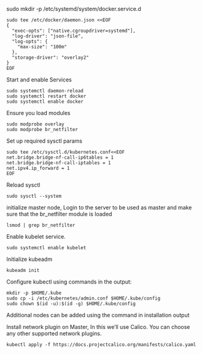 sudo mkdir -p /etc/systemd/system/docker.service.d

```
sudo tee /etc/docker/daemon.json <<EOF
{
  "exec-opts": ["native.cgroupdriver=systemd"],
  "log-driver": "json-file",
  "log-opts": {
    "max-size": "100m"
  },
  "storage-driver": "overlay2"
}
EOF
```
Start and enable Services 

```
sudo systemctl daemon-reload 
sudo systemctl restart docker
sudo systemctl enable docker
```

Ensure you load modules
```
sudo modprobe overlay
sudo modprobe br_netfilter
```

Set up required sysctl params

```
sudo tee /etc/sysctl.d/kubernetes.conf<<EOF
net.bridge.bridge-nf-call-ip6tables = 1
net.bridge.bridge-nf-call-iptables = 1
net.ipv4.ip_forward = 1
EOF
```
Reload sysctl

```
sudo sysctl --system
```

initialize master node, Login to the server to be used as master and make sure that the br_netfilter module is loaded

```
lsmod | grep br_netfilter
 ```
 
Enable kubelet service.
```
sudo systemctl enable kubelet
```  

Initialize kubeadm
```  
kubeadm init
```

Configure kubectl using commands in the output:
  
```
mkdir -p $HOME/.kube
sudo cp -i /etc/kubernetes/admin.conf $HOME/.kube/config
sudo chown $(id -u):$(id -g) $HOME/.kube/config
```
Additional nodes can be added using the command in installation output <br>

Install network plugin on Master, In this we’ll use Calico. You can choose any other supported network plugins.
```
kubectl apply -f https://docs.projectcalico.org/manifests/calico.yaml
```
